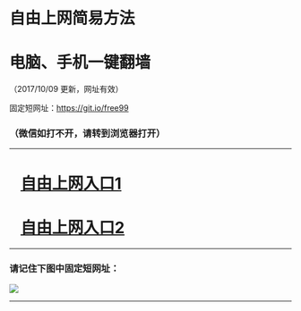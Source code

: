 ﻿# 自由上网简易方法

# 电脑、手机一键翻墙

（2017/10/09 更新，网址有效）

固定短网址：https://git.io/free99

### （微信如打不开，请转到浏览器打开）


***





# &nbsp;&nbsp; <a href="http://ft1081914491.fwq-tz-1001.info/fwqtz01.html?t=1009001817 " target="_blank">自由上网入口1</a>
# &nbsp;&nbsp; <a href="http://ft1019313213.fwq-tz-1002.info/fwqtz02.html?t=10090016529 " target="_blank">自由上网入口2</a>
***

### 请记住下图中固定短网址：

<img src="https://s3-us-west-2.amazonaws.com/fwq-1001/yjfq-20170905okok.png" /> 


***


